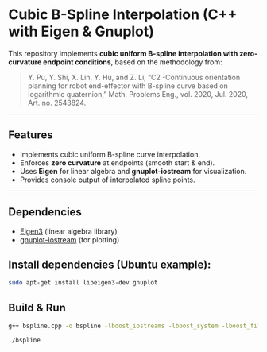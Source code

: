 # Cubic B-Spline Interpolation (C++ with Eigen & Gnuplot)

This repository implements **cubic uniform B-spline interpolation with zero-curvature endpoint conditions**, based on the methodology from:

>Y. Pu, Y. Shi, X. Lin, Y. Hu, and Z. Li, “C2 -Continuous orientation planning for robot end-effector with B-spline curve based on logarithmic quaternion,” Math. Problems Eng., vol. 2020, Jul. 2020, Art. no. 2543824.

---

## Features
- Implements cubic uniform B-spline curve interpolation.
- Enforces **zero curvature** at endpoints (smooth start & end).
- Uses **Eigen** for linear algebra and **gnuplot-iostream** for visualization.
- Provides console output of interpolated spline points.

---

## Dependencies
- [Eigen3](https://eigen.tuxfamily.org) (linear algebra library)
- [gnuplot-iostream](https://github.com/dstahlke/gnuplot-iostream) (for plotting)

## Install dependencies (Ubuntu example):

```bash
sudo apt-get install libeigen3-dev gnuplot
```

## Build & Run
```bash
g++ bspline.cpp -o bspline -lboost_iostreams -lboost_system -lboost_filesystem

./bspline
```

